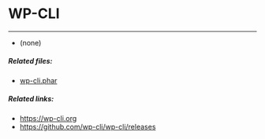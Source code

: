 # WP-CLI

---

<ul>
<li>(none)</li>
</ul>

<h5>Related files:</h5>

<ul>
<li><a href="wp-cli.phar">wp-cli.phar</a></li>
</ul>

<h5>Related links:</h5>

* https://wp-cli.org
* https://github.com/wp-cli/wp-cli/releases
